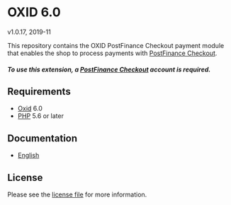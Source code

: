 # OXID 6.0

v1.0.17, 2019-11

This repository contains the OXID  PostFinance Checkout payment module that enables the shop to process payments with [PostFinance Checkout](https://www.postfinance.ch/checkout).

##### To use this extension, a [PostFinance Checkout](https://www.postfinance.ch/checkout) account is required.

## Requirements

* [Oxid](https://www.oxid-esales.com/) 6.0
* [PHP](http://php.net/) 5.6 or later

## Documentation

* [English](https://plugin-documentation.postfinance-checkout.ch/pfpayments/oxid-6.0/1.0.17/docs/en/documentation.html)

## License

Please see the [license file](https://github.com/pfpayments/oxid-6.0/blob/1.0.17/LICENSE) for more information.